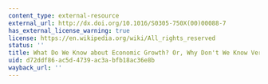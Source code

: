 ```yaml
---
content_type: external-resource
external_url: http://dx.doi.org/10.1016/S0305-750X(00)00088-7
has_external_license_warning: true
license: https://en.wikipedia.org/wiki/All_rights_reserved
status: ''
title: What Do We Know about Economic Growth? Or, Why Don't We Know Very Much?
uid: d72ddf86-ac5d-4739-ac3a-bfb18ac36e8b
wayback_url: ''
---
```

